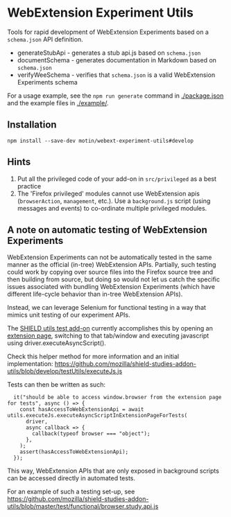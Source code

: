 # WebExtension Experiment Utils

Tools for rapid development of WebExtension Experiments based on a `schema.json` API definition.

- generateStubApi - generates a stub api.js based on `schema.json`
- documentSchema - generates documentation in Markdown based on `schema.json`
- verifyWeeSchema - verifies that `schema.json` is a valid WebExtension Experiments schema

For a usage example, see the `npm run generate` command in [./package.json](./package.json) and the example files in [./example/](./example/).

## Installation

```shell
npm install --save-dev motin/webext-experiment-utils#develop
```

## Hints

1.  Put all the privileged code of your add-on in `src/privileged` as a best practice
2.  The 'Firefox privileged' modules cannot use WebExtension apis (`browserAction`, `management`, etc.). Use a `background.js` script (using messages and events) to co-ordinate multiple privileged modules.

## A note on automatic testing of WebExtension Experiments

WebExtension Experiments can not be automatically tested in the same manner as the official (in-tree) WebExtension APIs. Partially, such testing could work by copying over source files into the Firefox source tree and then building from source, but doing so would not let us catch the specific issues associated with bundling WebExtension Experiments (which have different life-cycle behavior than in-tree WebExtension APIs).

Instead, we can leverage Selenium for functional testing in a way that mimics unit testing of our experiment APIs.

The [SHIELD utils test add-on](https://github.com/mozilla/shield-studies-addon-utils/tree/master/test-addon) currently accomplishes this by opening an [extension page](https://developer.mozilla.org/en-US/Add-ons/WebExtensions/user_interface/Extension_pages), switching to that tab/window and executing javascript using driver.executeAsyncScript().

Check this helper method for more information and an initial implementation: https://github.com/mozilla/shield-studies-addon-utils/blob/develop/testUtils/executeJs.js

Tests can then be written as such:

```
  it("should be able to access window.browser from the extension page for tests", async () => {
    const hasAccessToWebExtensionApi = await utils.executeJs.executeAsyncScriptInExtensionPageForTests(
      driver,
      async callback => {
        callback(typeof browser === "object");
      },
    );
    assert(hasAccessToWebExtensionApi);
  });
```

This way, WebExtension APIs that are only exposed in background scripts can be accessed directly in automated tests.

For an example of such a testing set-up, see https://github.com/mozilla/shield-studies-addon-utils/blob/master/test/functional/browser.study.api.js
